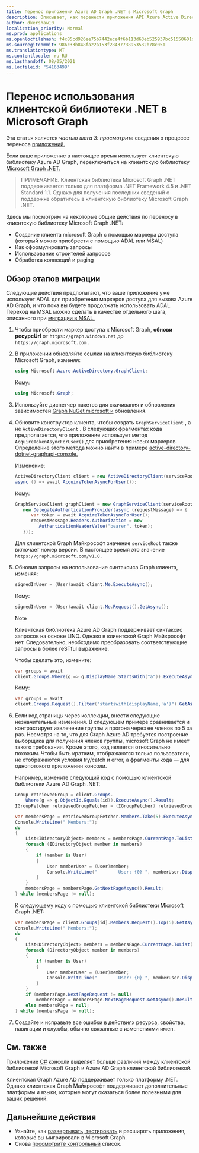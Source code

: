 ```yaml
---
title: Перенос приложений Azure AD Graph .NET в Microsoft Graph
description: Описывает, как перенести приложения API Azure Active Directory (Azure AD) в API Microsoft Graph API.
author: dkershaw10
localization_priority: Normal
ms.prod: applications
ms.openlocfilehash: f4c85cd926ee75b7442ece4f6b113d63eb525937bc51550601d56dd41f83fc9d
ms.sourcegitcommit: 986c33b848fa22a153f28437738953532b78c051
ms.translationtype: MT
ms.contentlocale: ru-RU
ms.lasthandoff: 08/05/2021
ms.locfileid: "54163499"
---
```

# <a name="migrate-net-client-library-use-to-microsoft-graph"></a>Перенос использования клиентской библиотеки .NET в Microsoft Graph

Эта статья является *частью шага 3: просмотрите* сведения о процессе переноса [приложений.](migrate-azure-ad-graph-planning-checklist.md)

Если ваше приложение в настоящее время использует клиентскую библиотеку Azure AD Graph, переключиться на клиентскую библиотеку [Microsoft Graph .NET.](https://github.com/microsoftgraph/msgraph-sdk-dotnet)

>ПРИМЕЧАНИЕ. Клиентская библиотека Microsoft Graph .NET поддерживается только для платформа .NET Framework 4.5 и .NET Standard 1.1.  Однако для получения последних сведений о поддержке обратитесь в клиентскую библиотеку Microsoft Graph .NET.

Здесь мы посмотрим на некоторые общие действия по переносу в клиентскую библиотеку Microsoft Graph .NET:

- Создание клиента microsoft Graph с помощью маркера доступа (который можно приобрести с помощью ADAL или MSAL)
- Как сформулировать запросы
- Использование строителей запросов
- Обработка коллекций и paging  

## <a name="overview-of-the-migration-steps"></a>Обзор этапов миграции

Следующие действия предполагают, что ваше приложение уже использует ADAL для приобретения маркеров доступа для вызова Azure AD Graph, и что пока вы будете продолжать использовать ADAL. Переход на MSAL можно сделать в качестве отдельного шага, описанного при [миграции в MSAL.](./migrate-azure-ad-graph-authentication-library.md#migrating-to-msal)

1. Чтобы приобрести маркер доступа к Microsoft Graph, **обнови ресурсUrl** от `https://graph.windows.net` до `https://graph.microsoft.com` .

2. В приложении обновляйте ссылки на клиентскую библиотеку Microsoft Graph, изменяя:

    ``` csharp
    using Microsoft.Azure.ActiveDirectory.GraphClient;
    ```

    Кому:

    ``` csharp
    using Microsoft.Graph;
    ```

3. Используйте диспетчер пакетов для скачивания и обновления зависимостей [Graph NuGet microsoft и](https://www.nuget.org/packages/Microsoft.Graph/) обновления.

4. Обновите конструктор клиента, чтобы создать `GraphServiceClient` , а не `ActiveDirectoryClient` .  В следующих фрагментах кода предполагается, что приложение использует метод `AcquireTokenAsyncForUser()` для приобретения новых маркеров. Определение этого метода можно найти в примере [active-directory-dotnet-graphapi-console.](https://github.com/Azure-Samples/active-directory-dotnet-graphapi-console/blob/archive/GraphConsoleAppV3/AuthenticationHelper.cs)

    Изменение:

    ``` csharp
    ActiveDirectoryClient client = new ActiveDirectoryClient(serviceRoot,
    async () => await AcquireTokenAsyncForUser());
    ```

    Кому:

    ``` csharp
    GraphServiceClient graphClient = new GraphServiceClient(serviceRoot,
       new DelegateAuthenticationProvider(async (requestMessage) => {
          var token = await AcquireTokenAsyncForUser();
          requestMessage.Headers.Authorization = new
             AuthenticationHeaderValue("bearer", token);
       }));
    ```

    Для клиентской Graph Майкрософт значение `serviceRoot` также включает номер версии. В настоящее время это значение `https://graph.microsoft.com/v1.0` .

5. Обновив запросы на использование синтаксиса Graph клиента, изменяя:

    ``` csharp
    signedInUser = (User)await client.Me.ExecuteAsync();
    ```

    Кому:

    ``` csharp
    signedInUser = (User)await client.Me.Request().GetAsync();
    ```

    >[!NOTE]
    >Клиентская библиотека Azure AD Graph поддерживает синтаксис запросов на основе LINQ. Однако в клиентской Graph Майкрософт нет.  Следовательно, необходимо преобразовать соответствующие запросы в более reSTful выражение.  

    Чтобы сделать это, измените:

    ``` csharp
    var groups = await
    client.Groups.Where(g => g.DisplayName.StartsWith("a")).ExecuteAsync();
    ```

    Кому:

    ``` csharp
    var groups = await
    client.Groups.Request().Filter("startswith(displayName,'a')").GetAsync();
    ```

6. Если код страницы через коллекции, внести следующие незначительные изменения. В следующем примере сравнивается и контрастирует извлечение группы и прогона через ее членов по 5 за раз. Несмотря на то, что для Graph Azure AD требуется построение выборщика для получения членов группы, microsoft Graph не имеет такого требования. Кроме этого, код является относительно похожим.  Чтобы быть кратким, отображаются только пользователи, не отображаются условия try/catch и error, а фрагменты кода — для однопотокого приложения консоли.

    Например, измените следующий код с помощью клиентской библиотеки Azure AD Graph .NET:

    ```csharp
    Group retrievedGroup = client.Groups.
        Where(g => g.ObjectId.Equals(id)).ExecuteAsync().Result;
    IGroupFetcher retrievedGroupFetcher = (IGroupFetcher) retrievedGroup;

    var membersPage = retrievedGroupFetcher.Members.Take(5).ExecuteAsync().Result;
    Console.WriteLine(" Members:");
    do
    {
        List<IDirectoryObject> members = membersPage.CurrentPage.ToList();
        foreach (IDirectoryObject member in members)
        {
            if (member is User)
            {
                User memberUser = (User)member;
                Console.WriteLine("        User: {0} ", memberUser.DisplayName);
            }
        }
        membersPage = membersPage.GetNextPageAsync().Result;
    } while (membersPage != null);

    ```

    К следующему коду с помощью клиентской библиотеки Microsoft Graph .NET:

    ```csharp
    var membersPage = client.Groups[id].Members.Request().Top(5).GetAsync().Result;
    Console.WriteLine(" Members:");
    do
    {
        List<DirectoryObject> members = membersPage.CurrentPage.ToList();
        foreach (DirectoryObject member in members)
        {
            if (member is User)
            {
                User memberUser = (User)member;
                Console.WriteLine("        User: {0} ", memberUser.DisplayName);
            }
        }
        if (membersPage.NextPageRequest != null)
            membersPage = membersPage.NextPageRequest.GetAsync().Result;
        else membersPage = null;
    } while (membersPage != null);

    ```

7. Создайте и исправьте все ошибки в действиях ресурса, свойства, навигации и службы, обычно связанные с изменениями имен.

## <a name="see-also"></a>См. также

Приложение [C#](https://github.com/microsoftgraph/console-csharp-snippets-sample) консоли выделяет больше различий между клиентской библиотекой Microsoft Graph и Azure AD Graph клиентской библиотекой.

Клиентская Graph Azure AD поддерживает только платформу .NET.  Однако клиентская Graph Майкрософт поддерживает дополнительные [](/graph) платформы и языки, которые могут оказаться более полезными для ваших решений.

## <a name="next-steps"></a>Дальнейшие действия

- Узнайте, как [развертывать, тестировать](./migrate-azure-ad-graph-deploy-test-extend.md) и расширять приложения, которые вы мигрировали в Microsoft Graph.
- Снова [просмотрите контрольный](migrate-azure-ad-graph-planning-checklist.md) список.
